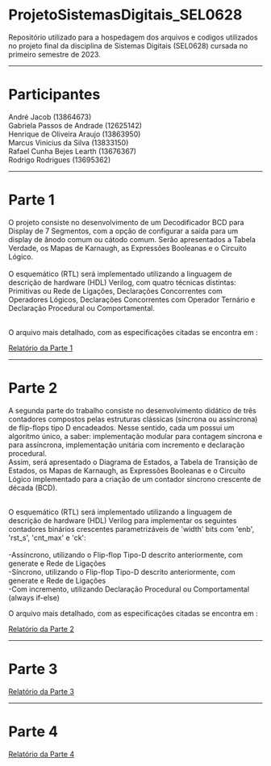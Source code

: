 <h1>ProjetoSistemasDigitais_SEL0628</h1>

Repositório utilizado para a hospedagem dos arquivos e codigos utilizados no projeto final da disciplina de Sistemas Digitais (SEL0628) cursada no primeiro semestre de 2023.

<hr>

<h1>Participantes</h1>

André Jacob (13864673) <br>
Gabriela Passos de Andrade (12625142) <br>
Henrique de Oliveira Araujo (13863950) <br>
Marcus Vinicius da Silva (13833150) <br>
Rafael Cunha Bejes Learth (13676367) <br>
Rodrigo Rodrigues (13695362) <br>

<hr>

<h1>Parte 1</h1>
O projeto consiste no desenvolvimento de um Decodificador BCD para Display de 7 Segmentos, com a opção de configurar a saída para um display de ânodo comum ou cátodo comum. Serão apresentados a Tabela Verdade, os Mapas de Karnaugh, as Expressões Booleanas e o Circuito Lógico. <br> <br>
O esquemático (RTL) será implementado utilizando a linguagem de descrição de hardware (HDL) Verilog, com quatro técnicas distintas: Primitivas ou Rede de Ligações, Declarações Concorrentes com Operadores Lógicos, Declarações Concorrentes com Operador Ternário e Declaração Procedural ou Comportamental. <br><br>

O arquivo mais detalhado, com as especificações citadas se encontra em : <br>

[Relatório da Parte 1](https://github.com/RodrigoRCZ/ProjetoSistemasDigitais_SEL0628/tree/main/Parte_1)

<hr>

<h1>Parte 2</h1>
A segunda parte do trabalho consiste no desenvolvimento didático de três contadores compostos pelas estruturas clássicas (síncrona ou assíncrona) de flip-flops tipo D encadeados. Nesse sentido, cada um possui um algoritmo único, a saber: implementação modular para contagem síncrona e para assíncrona, implementação unitária com incremento e declaração procedural. <br>
Assim, será apresentado o Diagrama de Estados, a Tabela de Transição de Estados, os Mapas de Karnaugh, as Expressões Booleanas e o Circuito Lógico implementado para a criação de um contador síncrono crescente de década (BCD).<br> <br>

O esquemático (RTL) será implementado utilizando a linguagem de descrição de hardware (HDL) Verilog para implementar os seguintes contadores binários crescentes parametrizáveis de 'width' bits com 'enb', 'rst_s', 'cnt_max' e 'ck':<br> <br>
-Assíncrono, utilizando o Flip-flop Tipo-D descrito anteriormente, com generate e Rede de Ligações<br>
-Síncrono, utilizando o Flip-flop Tipo-D descrito anteriormente, com generate e Rede de Ligações<br>
-Com incremento, utilizando Declaração Procedural ou Comportamental (always if-else)<br>

O arquivo mais detalhado, com as especificações citadas se encontra em : <br>

[Relatório da Parte 2](https://github.com/RodrigoRCZ/ProjetoSistemasDigitais_SEL0628/tree/main/Parte_2)

<hr>

<h1>Parte 3</h1>

[Relatório da Parte 3](https://github.com/RodrigoRCZ/ProjetoSistemasDigitais_SEL0628/tree/main/Parte_3)

<hr>

<h1>Parte 4</h1>

[Relatório da Parte 4](https://github.com/RodrigoRCZ/ProjetoSistemasDigitais_SEL0628/tree/main/Parte_4)
